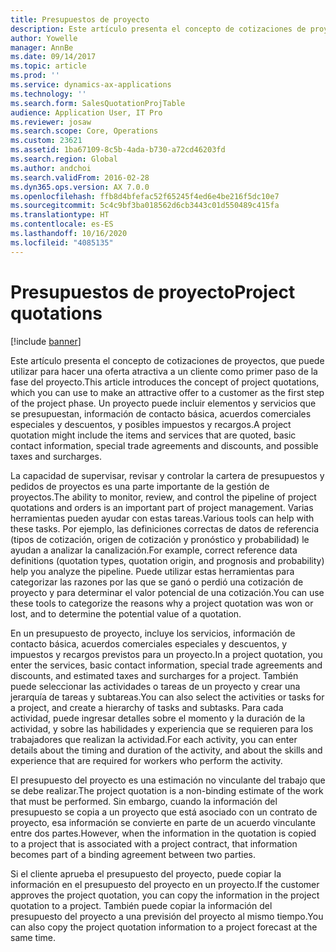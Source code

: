 ```yaml
---
title: Presupuestos de proyecto
description: Este artículo presenta el concepto de cotizaciones de proyectos, que puede utilizar para hacer una oferta atractiva a un cliente como primer paso de la fase del proyecto. Un proyecto puede incluir elementos y servicios que se presupuestan, información de contacto básica, acuerdos comerciales especiales y descuentos, y posibles impuestos y recargos.
author: Yowelle
manager: AnnBe
ms.date: 09/14/2017
ms.topic: article
ms.prod: ''
ms.service: dynamics-ax-applications
ms.technology: ''
ms.search.form: SalesQuotationProjTable
audience: Application User, IT Pro
ms.reviewer: josaw
ms.search.scope: Core, Operations
ms.custom: 23621
ms.assetid: 1ba67109-8c5b-4ada-b730-a72cd46203fd
ms.search.region: Global
ms.author: andchoi
ms.search.validFrom: 2016-02-28
ms.dyn365.ops.version: AX 7.0.0
ms.openlocfilehash: ffb8d4bfefac52f65245f4ed6e4be216f5dc10e7
ms.sourcegitcommit: 5c4c9bf3ba018562d6cb3443c01d550489c415fa
ms.translationtype: HT
ms.contentlocale: es-ES
ms.lasthandoff: 10/16/2020
ms.locfileid: "4085135"
---
```

# <a name="project-quotations"></a><span data-ttu-id="36f85-104">Presupuestos de proyecto</span><span class="sxs-lookup"><span data-stu-id="36f85-104">Project quotations</span></span>

[!include [banner](../includes/banner.md)]

<span data-ttu-id="36f85-105">Este artículo presenta el concepto de cotizaciones de proyectos, que puede utilizar para hacer una oferta atractiva a un cliente como primer paso de la fase del proyecto.</span><span class="sxs-lookup"><span data-stu-id="36f85-105">This article introduces the concept of project quotations, which you can use to make an attractive offer to a customer as the first step of the project phase.</span></span> <span data-ttu-id="36f85-106">Un proyecto puede incluir elementos y servicios que se presupuestan, información de contacto básica, acuerdos comerciales especiales y descuentos, y posibles impuestos y recargos.</span><span class="sxs-lookup"><span data-stu-id="36f85-106">A project quotation might include the items and services that are quoted, basic contact information, special trade agreements and discounts, and possible taxes and surcharges.</span></span> 

<span data-ttu-id="36f85-107">La capacidad de supervisar, revisar y controlar la cartera de presupuestos y pedidos de proyectos es una parte importante de la gestión de proyectos.</span><span class="sxs-lookup"><span data-stu-id="36f85-107">The ability to monitor, review, and control the pipeline of project quotations and orders is an important part of project management.</span></span> <span data-ttu-id="36f85-108">Varias herramientas pueden ayudar con estas tareas.</span><span class="sxs-lookup"><span data-stu-id="36f85-108">Various tools can help with these tasks.</span></span> <span data-ttu-id="36f85-109">Por ejemplo, las definiciones correctas de datos de referencia (tipos de cotización, origen de cotización y pronóstico y probabilidad) le ayudan a analizar la canalización.</span><span class="sxs-lookup"><span data-stu-id="36f85-109">For example, correct reference data definitions (quotation types, quotation origin, and prognosis and probability) help you analyze the pipeline.</span></span> <span data-ttu-id="36f85-110">Puede utilizar estas herramientas para categorizar las razones por las que se ganó o perdió una cotización de proyecto y para determinar el valor potencial de una cotización.</span><span class="sxs-lookup"><span data-stu-id="36f85-110">You can use these tools to categorize the reasons why a project quotation was won or lost, and to determine the potential value of a quotation.</span></span> 

<span data-ttu-id="36f85-111">En un presupuesto de proyecto, incluye los servicios, información de contacto básica, acuerdos comerciales especiales y descuentos, y impuestos y recargos previstos para un proyecto.</span><span class="sxs-lookup"><span data-stu-id="36f85-111">In a project quotation, you enter the services, basic contact information, special trade agreements and discounts, and estimated taxes and surcharges for a project.</span></span> <span data-ttu-id="36f85-112">También puede seleccionar las actividades o tareas de un proyecto y crear una jerarquía de tareas y subtareas.</span><span class="sxs-lookup"><span data-stu-id="36f85-112">You can also select the activities or tasks for a project, and create a hierarchy of tasks and subtasks.</span></span> <span data-ttu-id="36f85-113">Para cada actividad, puede ingresar detalles sobre el momento y la duración de la actividad, y sobre las habilidades y experiencia que se requieren para los trabajadores que realizan la actividad.</span><span class="sxs-lookup"><span data-stu-id="36f85-113">For each activity, you can enter details about the timing and duration of the activity, and about the skills and experience that are required for workers who perform the activity.</span></span> 

<span data-ttu-id="36f85-114">El presupuesto del proyecto es una estimación no vinculante del trabajo que se debe realizar.</span><span class="sxs-lookup"><span data-stu-id="36f85-114">The project quotation is a non-binding estimate of the work that must be performed.</span></span> <span data-ttu-id="36f85-115">Sin embargo, cuando la información del presupuesto se copia a un proyecto que está asociado con un contrato de proyecto, esa información se convierte en parte de un acuerdo vinculante entre dos partes.</span><span class="sxs-lookup"><span data-stu-id="36f85-115">However, when the information in the quotation is copied to a project that is associated with a project contract, that information becomes part of a binding agreement between two parties.</span></span> 

<span data-ttu-id="36f85-116">Si el cliente aprueba el presupuesto del proyecto, puede copiar la información en el presupuesto del proyecto en un proyecto.</span><span class="sxs-lookup"><span data-stu-id="36f85-116">If the customer approves the project quotation, you can copy the information in the project quotation to a project.</span></span> <span data-ttu-id="36f85-117">También puede copiar la información del presupuesto del proyecto a una previsión del proyecto al mismo tiempo.</span><span class="sxs-lookup"><span data-stu-id="36f85-117">You can also copy the project quotation information to a project forecast at the same time.</span></span>



